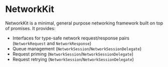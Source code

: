 # NetworkKit

NetworkKit is a minimal, general purpose networking framework built on top of promises. It provides:
- Interfaces for type-safe network request/response pairs (`NetworkRequest` and `NetworkResponse`)
- Queue management (`NetworkSession`/`NetworkSessionDelegate`)
- Request priming  (`NetworkSession`/`NetworkSessionDelegate`)
- Request retrying (`NetworkSession`/`NetworkSessionDelegate`)
